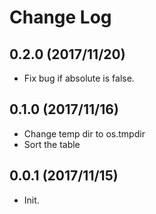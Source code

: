 # Change Log

## 0.2.0 (2017/11/20)
* Fix bug if absolute is false.

## 0.1.0 (2017/11/16)
* Change temp dir to os.tmpdir
* Sort the table

## 0.0.1 (2017/11/15)
* Init.